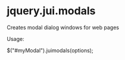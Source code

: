 jquery.jui.modals
=================

Creates modal dialog windows for web pages

Usage:
 
$("#myModal").juimodals(options);
